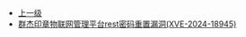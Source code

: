 * [上一级](docs/wy876_poc/)
* [群杰印章物联网管理平台rest密码重置漏洞(XVE-2024-18945)](docs/wy876_poc/%E7%BE%A4%E6%9D%B0%E5%8D%B0%E7%AB%A0%E7%89%A9%E8%81%94%E7%BD%91%E7%AE%A1%E7%90%86%E5%B9%B3%E5%8F%B0/%E7%BE%A4%E6%9D%B0%E5%8D%B0%E7%AB%A0%E7%89%A9%E8%81%94%E7%BD%91%E7%AE%A1%E7%90%86%E5%B9%B3%E5%8F%B0rest%E5%AF%86%E7%A0%81%E9%87%8D%E7%BD%AE%E6%BC%8F%E6%B4%9E%28XVE-2024-18945%29.md)
